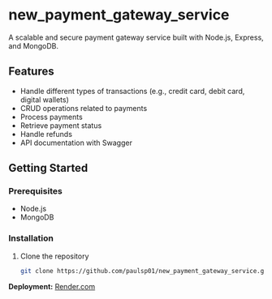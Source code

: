 # new_payment_gateway_service



A scalable and secure payment gateway service built with Node.js, Express, and MongoDB.

## Features

- Handle different types of transactions (e.g., credit card, debit card, digital wallets)
- CRUD operations related to payments
- Process payments
- Retrieve payment status
- Handle refunds
- API documentation with Swagger

## Getting Started

### Prerequisites

- Node.js
- MongoDB

### Installation

1. Clone the repository
   ```sh
   git clone https://github.com/paulsp01/new_payment_gateway_service.git


**Deployment:** [Render.com](https://new-payment-gateway-service.onrender.com)

